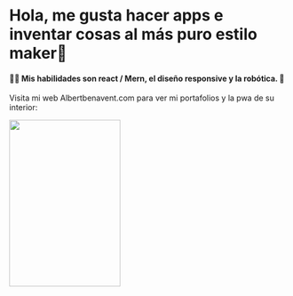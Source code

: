 #  Hola, me gusta hacer apps e inventar cosas al más puro estilo maker👋
####  👨‍💻 Mis habilidades son react / Mern, el diseño responsive y la robótica. 🤖


Visita mi web Albertbenavent.com para ver mi portafolios y la pwa de su interior:

<div>
<img src="http://www.google.com.au/images/nav_logo7.png" width="200" height="300" >
</div>
